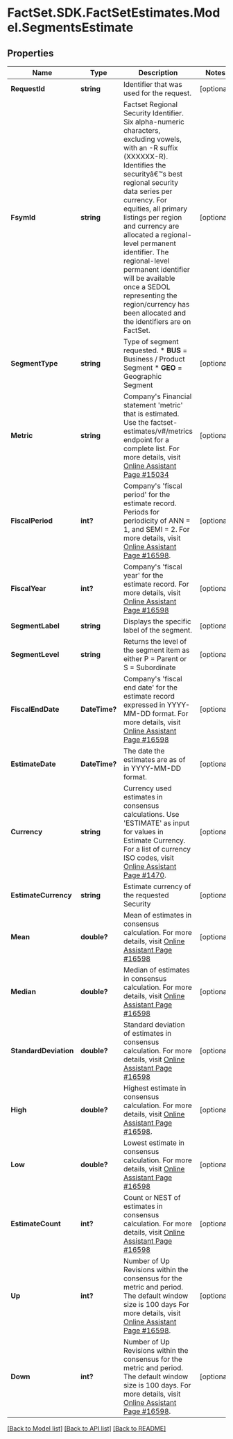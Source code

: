# FactSet.SDK.FactSetEstimates.Model.SegmentsEstimate

## Properties

Name | Type | Description | Notes
------------ | ------------- | ------------- | -------------
**RequestId** | **string** | Identifier that was used for the request. | [optional] 
**FsymId** | **string** | Factset Regional Security Identifier. Six alpha-numeric characters, excluding vowels, with an -R suffix (XXXXXX-R). Identifies the securityâ€™s best regional security data series per currency. For equities, all primary listings per region and currency are allocated a regional-level permanent identifier. The regional-level permanent identifier will be available once a SEDOL representing the region/currency has been allocated and the identifiers are on FactSet. | [optional] 
**SegmentType** | **string** | Type of segment requested.   * **BUS** &#x3D; Business / Product Segment   * **GEO** &#x3D; Geographic Segment  | [optional] 
**Metric** | **string** | Company&#39;s Financial statement &#39;metric&#39; that is estimated. Use the factset-estimates/v#/metrics endpoint for a complete list. For more details, visit [Online Assistant Page #15034](https://oa.apps.factset.com/pages/15034) | [optional] 
**FiscalPeriod** | **int?** | Company&#39;s &#39;fiscal period&#39; for the estimate record. Periods for periodicity of ANN &#x3D; 1, and SEMI &#x3D; 2. For more details, visit [Online Assistant Page #16598](https://oa.apps.factset.com/pages/16598). | [optional] 
**FiscalYear** | **int?** | Company&#39;s &#39;fiscal year&#39; for the estimate record. For more details, visit [Online Assistant Page #16598](https://oa.apps.factset.com/pages/16598) | [optional] 
**SegmentLabel** | **string** | Displays the specific label of the segment. | [optional] 
**SegmentLevel** | **string** | Returns the level of the segment item as either P &#x3D; Parent or S &#x3D; Subordinate | [optional] 
**FiscalEndDate** | **DateTime?** | Company&#39;s &#39;fiscal end date&#39; for the estimate record expressed in YYYY-MM-DD format. For more details, visit [Online Assistant Page #16598](https://oa.apps.factset.com/pages/16598) | [optional] 
**EstimateDate** | **DateTime?** | The date the estimates are as of in YYYY-MM-DD format. | [optional] 
**Currency** | **string** | Currency used estimates in consensus calculations. Use &#39;ESTIMATE&#39; as input for values in Estimate Currency. For a list of currency ISO codes, visit [Online Assistant Page #1470](https://oa.apps.factset.com/pages/1470). | [optional] 
**EstimateCurrency** | **string** | Estimate currency of the requested Security | [optional] 
**Mean** | **double?** | Mean of estimates in consensus calculation. For more details, visit [Online Assistant Page #16598](https://oa.apps.factset.com/pages/16114) | [optional] 
**Median** | **double?** | Median of estimates in consensus calculation. For more details, visit [Online Assistant Page #16598](https://oa.apps.factset.com/pages/16114) | [optional] 
**StandardDeviation** | **double?** | Standard deviation of estimates in consensus calculation. For more details, visit [Online Assistant Page #16598](https://oa.apps.factset.com/pages/16114) | [optional] 
**High** | **double?** | Highest estimate in consensus calculation. For more details, visit [Online Assistant Page #16598](https://oa.apps.factset.com/pages/16114). | [optional] 
**Low** | **double?** | Lowest estimate in consensus calculation. For more details, visit [Online Assistant Page #16598](https://oa.apps.factset.com/pages/16114) | [optional] 
**EstimateCount** | **int?** | Count or NEST of estimates in consensus calculation. For more details, visit [Online Assistant Page #16598](https://oa.apps.factset.com/pages/16114) | [optional] 
**Up** | **int?** | Number of Up Revisions within the consensus for the metric and period. The default window size is 100 days For more details, visit [Online Assistant Page #16598](https://oa.apps.factset.com/pages/16114). | [optional] 
**Down** | **int?** | Number of Up Revisions within the consensus for the metric and period. The default window size is 100 days. For more details, visit [Online Assistant Page #16598](https://oa.apps.factset.com/pages/16114). | [optional] 

[[Back to Model list]](../README.md#documentation-for-models) [[Back to API list]](../README.md#documentation-for-api-endpoints) [[Back to README]](../README.md)


